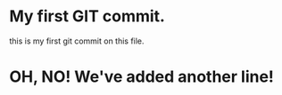 # My first GIT commit.

this is my first git commit on this file.

# OH, NO! We've added another line!
